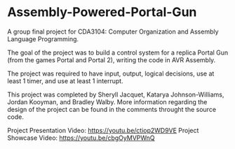 # Assembly-Powered-Portal-Gun
A group final project for CDA3104: Computer Organization and Assembly Language Programming.

The goal of the project was to build a control system for a replica Portal Gun (from the games Portal and Portal 2), writing the code in AVR Assembly.

The project was required to have input, output, logical decisions, use at least 1 timer, and use at least 1 interrupt.

This project was completed by Sheryll Jacquet, Katarya Johnson-Williams, Jordan Kooyman, and Bradley Walby. More information regarding the design of the project can be found in the comments throught the source code.

Project Presentation Video: https://youtu.be/ctiop2WD9VE
Project Showcase Video: https://youtu.be/cbgOyMVPWnQ
